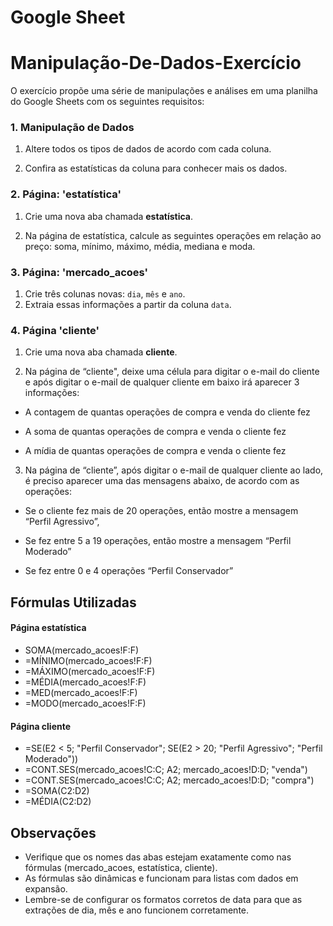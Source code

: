 # Google Sheet
# Manipulação-De-Dados-Exercício

O exercício propõe uma série de manipulações e análises em uma planilha do Google Sheets com os seguintes requisitos:

### 1. Manipulação de Dados

1. Altere todos os tipos de dados de acordo com cada coluna.

2. Confira as estatísticas da coluna para conhecer mais os dados.


### 2. Página: 'estatística'

1. Crie uma nova aba chamada **estatística**.

2. Na página de estatística, calcule as seguintes operações em relação ao preço: soma, mínimo, máximo, média, mediana e moda.

### 3. Página: 'mercado_acoes'

1. Crie três colunas novas: `dia`, `mês` e `ano`.
2. Extraia essas informações a partir da coluna `data`.

### 4. Página 'cliente'

1. Crie uma nova aba chamada **cliente**.

2. Na página de “cliente", deixe uma célula para digitar o e-mail do cliente e após digitar o e-mail de qualquer cliente em baixo irá aparecer 3 informações:

- A contagem de quantas operações de compra e venda do cliente fez

- A soma de quantas operações de compra e venda o cliente fez

- A mídia de quantas operações de compra e venda o cliente fez

3.  Na página de “cliente”, após digitar o e-mail de qualquer cliente ao lado, é preciso aparecer uma das mensagens abaixo, de acordo com as operações:

- Se o cliente fez mais de 20 operações, então mostre a mensagem “Perfil Agressivo”,

- Se fez entre 5 a 19 operações, então mostre a mensagem “Perfil Moderado”

- Se fez entre 0 e 4 operações “Perfil Conservador”


## Fórmulas Utilizadas

  
  #### Página estatística

  - SOMA(mercado_acoes!F:F)
  - =MÍNIMO(mercado_acoes!F:F)
  - =MÁXIMO(mercado_acoes!F:F)
  - =MÉDIA(mercado_acoes!F:F)
  - =MED(mercado_acoes!F:F)
  - =MODO(mercado_acoes!F:F)
 
  
  #### Página cliente

   - =SE(E2 < 5; "Perfil Conservador"; SE(E2 > 20; "Perfil Agressivo"; "Perfil Moderado"))
   - =CONT.SES(mercado_acoes!C:C; A2; mercado_acoes!D:D; "venda")
   - =CONT.SES(mercado_acoes!C:C; A2; mercado_acoes!D:D; "compra")
   - =SOMA(C2:D2)
   - =MÉDIA(C2:D2)
    
   ## Observações

   - Verifique que os nomes das abas estejam exatamente como nas fórmulas (mercado_acoes, estatística, cliente).
   - As fórmulas são dinâmicas e funcionam para listas com dados em expansão.
   - Lembre-se de configurar os formatos corretos de data para que as extrações de dia, mês e ano funcionem corretamente.
      
